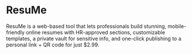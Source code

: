 # ResuMe
ResuMe is a web-based tool that lets professionals build stunning, mobile-friendly online resumes with HR-approved sections, customizable templates, a private vault for sensitive info, and one-click publishing to a personal link + QR code for just $2.99.
